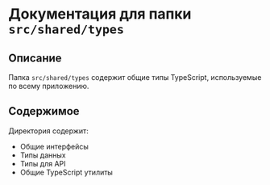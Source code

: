 # Документация для папки `src/shared/types`

## Описание
Папка `src/shared/types` содержит общие типы TypeScript, используемые по всему приложению.

## Содержимое
Директория содержит:

- Общие интерфейсы
- Типы данных
- Типы для API
- Общие TypeScript утилиты